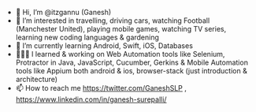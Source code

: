 - 👋 Hi, I’m @itzgannu (Ganesh)
- 👀 I’m interested in travelling, driving cars, watching Football (Manchester United), playing mobile games, watching TV series, learning new coding languages & gardening 
- 🌱 I’m currently learning Android, Swift, iOS, Databases
- 👨🏻‍💻 I learned & working on Web Automation tools like Selenium, Protractor in Java, JavaScript, Cucumber, Gerkins & Mobile Automation tools like Appium both android & ios, browser-stack (just introduction & architecture)
- 📫 How to reach me https://twitter.com/GaneshSLP , https://www.linkedin.com/in/ganesh-surepalli/

<!---
itzgannu/itzgannu is a ✨ special ✨ repository because its `README.md` (this file) appears on your GitHub profile.
You can click the Preview link to take a look at your changes.
--->

